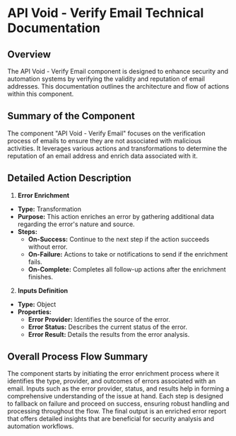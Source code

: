 # API Void - Verify Email Technical Documentation

## Overview

The API Void - Verify Email component is designed to enhance security and automation systems by verifying the validity and reputation of email addresses. This documentation outlines the architecture and flow of actions within this component.

## Summary of the Component

The component "API Void - Verify Email" focuses on the verification process of emails to ensure they are not associated with malicious activities. It leverages various actions and transformations to determine the reputation of an email address and enrich data associated with it.

## Detailed Action Description

1. **Error Enrichment**
  - **Type:** Transformation
  - **Purpose:** This action enriches an error by gathering additional data regarding the error's nature and source.
  - **Steps:**
    - **On-Success:** Continue to the next step if the action succeeds without error.
    - **On-Failure:** Actions to take or notifications to send if the enrichment fails.
    - **On-Complete:** Completes all follow-up actions after the enrichment finishes.
  
2. **Inputs Definition**
  - **Type:** Object
  - **Properties:**
    - **Error Provider:** Identifies the source of the error.
    - **Error Status:** Describes the current status of the error.
    - **Error Result:** Details the results from the error analysis.

## Overall Process Flow Summary

The component starts by initiating the error enrichment process where it identifies the type, provider, and outcomes of errors associated with an email. Inputs such as the error provider, status, and results help in forming a comprehensive understanding of the issue at hand. Each step is designed to fallback on failure and proceed on success, ensuring robust handling and processing throughout the flow. The final output is an enriched error report that offers detailed insights that are beneficial for security analysis and automation workflows.

